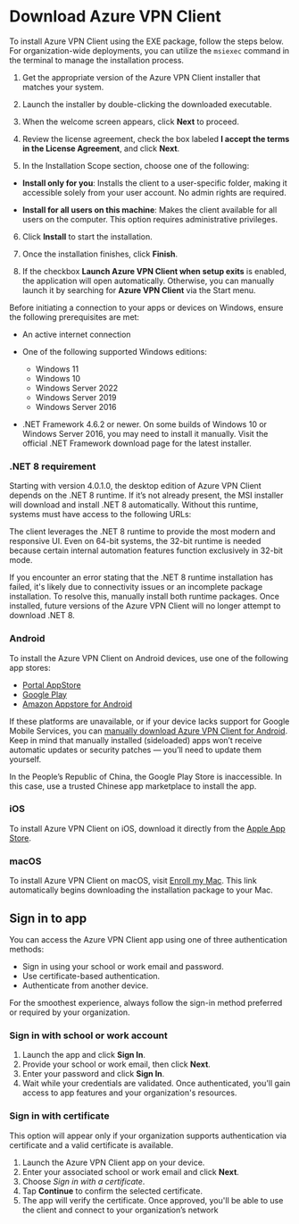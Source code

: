 # Download Azure VPN Client

To install Azure VPN Client using the EXE package, follow the steps below. For organization-wide deployments, you can utilize the `msiexec` command in the terminal to manage the installation process.

1. Get the appropriate version of the Azure VPN Client installer that matches your system.

2. Launch the installer by double-clicking the downloaded executable.

3. When the welcome screen appears, click **Next** to proceed.

4. Review the license agreement, check the box labeled **I accept the terms in the License Agreement**, and click **Next**.

5. In the Installation Scope section, choose one of the following:

* **Install only for you**: Installs the client to a user-specific folder, making it accessible solely from your user account. No admin rights are required.

* **Install for all users on this machine**: Makes the client available for all users on the computer. This option requires administrative privileges.

6. Click **Install** to start the installation.

7. Once the installation finishes, click **Finish**.

8. If the checkbox **Launch Azure VPN Client when setup exits** is enabled, the application will open automatically. Otherwise, you can manually launch it by searching for **Azure VPN Client** via the Start menu.

Before initiating a connection to your apps or devices on Windows, ensure the following prerequisites are met:

* An active internet connection
* One of the following supported Windows editions:

  * Windows 11
  * Windows 10
  * Windows Server 2022
  * Windows Server 2019
  * Windows Server 2016
* .NET Framework 4.6.2 or newer. On some builds of Windows 10 or Windows Server 2016, you may need to install it manually. Visit the official .NET Framework download page for the latest installer.

### .NET 8 requirement

Starting with version 4.0.1.0, the desktop edition of Azure VPN Client depends on the .NET 8 runtime. If it’s not already present, the MSI installer will download and install .NET 8 automatically. Without this runtime, systems must have access to the following URLs:

The client leverages the .NET 8 runtime to provide the most modern and responsive UI. Even on 64-bit systems, the 32-bit runtime is needed because certain internal automation features function exclusively in 32-bit mode.

If you encounter an error stating that the .NET 8 runtime installation has failed, it's likely due to connectivity issues or an incomplete package installation. To resolve this, manually install both runtime packages. Once installed, future versions of the Azure VPN Client will no longer attempt to download .NET 8.

### Android

To install the Azure VPN Client on Android devices, use one of the following app stores:

* [Portal AppStore](*)
* [Google Play](*)
* [Amazon Appstore for Android](*)

If these platforms are unavailable, or if your device lacks support for Google Mobile Services, you can [manually download Azure VPN Client for Android](*). Keep in mind that manually installed (sideloaded) apps won’t receive automatic updates or security patches — you’ll need to update them yourself.

In the People’s Republic of China, the Google Play Store is inaccessible. In this case, use a trusted Chinese app marketplace to install the app.

### iOS

To install Azure VPN Client on iOS, download it directly from the [Apple App Store](*).

### macOS

To install Azure VPN Client on macOS, visit [Enroll my Mac](*). This link automatically begins downloading the installation package to your Mac.

## Sign in to app

You can access the Azure VPN Client app using one of three authentication methods:

* Sign in using your school or work email and password.
* Use certificate-based authentication.
* Authenticate from another device.

For the smoothest experience, always follow the sign-in method preferred or required by your organization.

### Sign in with school or work account

1. Launch the app and click **Sign In**.
2. Provide your school or work email, then click **Next**.
3. Enter your password and click **Sign In**.
4. Wait while your credentials are validated. Once authenticated, you'll gain access to app features and your organization's resources.

### Sign in with certificate

This option will appear only if your organization supports authentication via certificate and a valid certificate is available.

1. Launch the Azure VPN Client app on your device.
2. Enter your associated school or work email and click **Next**.
3. Choose *Sign in with a certificate*.
4. Tap **Continue** to confirm the selected certificate.
5. The app will verify the certificate. Once approved, you'll be able to use the client and connect to your organization’s network
